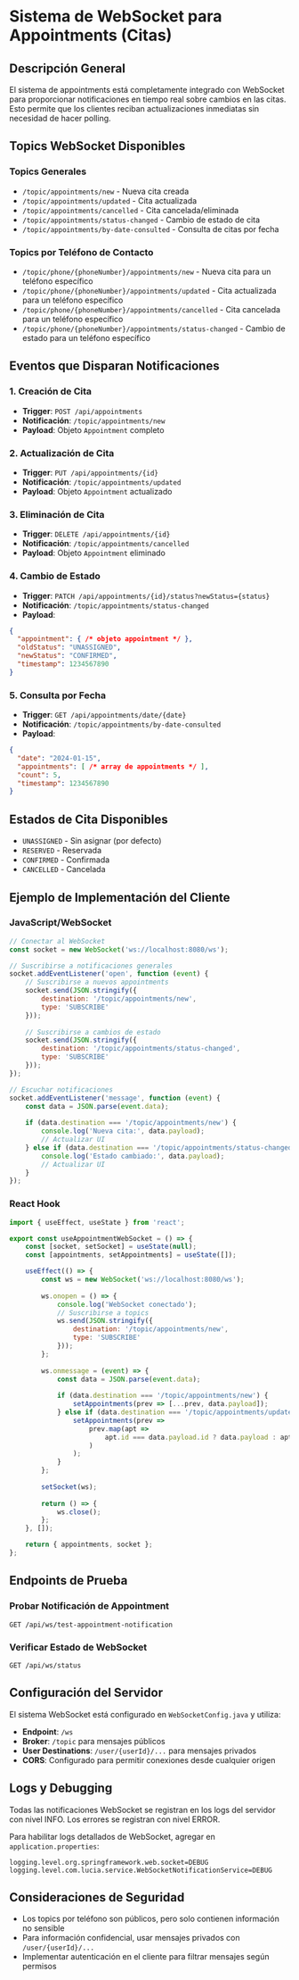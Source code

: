 # Sistema de WebSocket para Appointments (Citas)

## Descripción General

El sistema de appointments está completamente integrado con WebSocket para proporcionar notificaciones en tiempo real sobre cambios en las citas. Esto permite que los clientes reciban actualizaciones inmediatas sin necesidad de hacer polling.

## Topics WebSocket Disponibles

### Topics Generales

- `/topic/appointments/new` - Nueva cita creada
- `/topic/appointments/updated` - Cita actualizada
- `/topic/appointments/cancelled` - Cita cancelada/eliminada
- `/topic/appointments/status-changed` - Cambio de estado de cita
- `/topic/appointments/by-date-consulted` - Consulta de citas por fecha

### Topics por Teléfono de Contacto

- `/topic/phone/{phoneNumber}/appointments/new` - Nueva cita para un teléfono específico
- `/topic/phone/{phoneNumber}/appointments/updated` - Cita actualizada para un teléfono específico
- `/topic/phone/{phoneNumber}/appointments/cancelled` - Cita cancelada para un teléfono específico
- `/topic/phone/{phoneNumber}/appointments/status-changed` - Cambio de estado para un teléfono específico

## Eventos que Disparan Notificaciones

### 1. Creación de Cita
- **Trigger**: `POST /api/appointments`
- **Notificación**: `/topic/appointments/new`
- **Payload**: Objeto `Appointment` completo

### 2. Actualización de Cita
- **Trigger**: `PUT /api/appointments/{id}`
- **Notificación**: `/topic/appointments/updated`
- **Payload**: Objeto `Appointment` actualizado

### 3. Eliminación de Cita
- **Trigger**: `DELETE /api/appointments/{id}`
- **Notificación**: `/topic/appointments/cancelled`
- **Payload**: Objeto `Appointment` eliminado

### 4. Cambio de Estado
- **Trigger**: `PATCH /api/appointments/{id}/status?newStatus={status}`
- **Notificación**: `/topic/appointments/status-changed`
- **Payload**: 
```json
{
  "appointment": { /* objeto appointment */ },
  "oldStatus": "UNASSIGNED",
  "newStatus": "CONFIRMED",
  "timestamp": 1234567890
}
```

### 5. Consulta por Fecha
- **Trigger**: `GET /api/appointments/date/{date}`
- **Notificación**: `/topic/appointments/by-date-consulted`
- **Payload**:
```json
{
  "date": "2024-01-15",
  "appointments": [ /* array de appointments */ ],
  "count": 5,
  "timestamp": 1234567890
}
```

## Estados de Cita Disponibles

- `UNASSIGNED` - Sin asignar (por defecto)
- `RESERVED` - Reservada
- `CONFIRMED` - Confirmada
- `CANCELLED` - Cancelada

## Ejemplo de Implementación del Cliente

### JavaScript/WebSocket

```javascript
// Conectar al WebSocket
const socket = new WebSocket('ws://localhost:8080/ws');

// Suscribirse a notificaciones generales
socket.addEventListener('open', function (event) {
    // Suscribirse a nuevos appointments
    socket.send(JSON.stringify({
        destination: '/topic/appointments/new',
        type: 'SUBSCRIBE'
    }));
    
    // Suscribirse a cambios de estado
    socket.send(JSON.stringify({
        destination: '/topic/appointments/status-changed',
        type: 'SUBSCRIBE'
    }));
});

// Escuchar notificaciones
socket.addEventListener('message', function (event) {
    const data = JSON.parse(event.data);
    
    if (data.destination === '/topic/appointments/new') {
        console.log('Nueva cita:', data.payload);
        // Actualizar UI
    } else if (data.destination === '/topic/appointments/status-changed') {
        console.log('Estado cambiado:', data.payload);
        // Actualizar UI
    }
});
```

### React Hook

```javascript
import { useEffect, useState } from 'react';

export const useAppointmentWebSocket = () => {
    const [socket, setSocket] = useState(null);
    const [appointments, setAppointments] = useState([]);

    useEffect(() => {
        const ws = new WebSocket('ws://localhost:8080/ws');
        
        ws.onopen = () => {
            console.log('WebSocket conectado');
            // Suscribirse a topics
            ws.send(JSON.stringify({
                destination: '/topic/appointments/new',
                type: 'SUBSCRIBE'
            }));
        };
        
        ws.onmessage = (event) => {
            const data = JSON.parse(event.data);
            
            if (data.destination === '/topic/appointments/new') {
                setAppointments(prev => [...prev, data.payload]);
            } else if (data.destination === '/topic/appointments/updated') {
                setAppointments(prev => 
                    prev.map(apt => 
                        apt.id === data.payload.id ? data.payload : apt
                    )
                );
            }
        };
        
        setSocket(ws);
        
        return () => {
            ws.close();
        };
    }, []);

    return { appointments, socket };
};
```

## Endpoints de Prueba

### Probar Notificación de Appointment
```
GET /api/ws/test-appointment-notification
```

### Verificar Estado de WebSocket
```
GET /api/ws/status
```

## Configuración del Servidor

El sistema WebSocket está configurado en `WebSocketConfig.java` y utiliza:

- **Endpoint**: `/ws`
- **Broker**: `/topic` para mensajes públicos
- **User Destinations**: `/user/{userId}/...` para mensajes privados
- **CORS**: Configurado para permitir conexiones desde cualquier origen

## Logs y Debugging

Todas las notificaciones WebSocket se registran en los logs del servidor con nivel INFO. Los errores se registran con nivel ERROR.

Para habilitar logs detallados de WebSocket, agregar en `application.properties`:

```properties
logging.level.org.springframework.web.socket=DEBUG
logging.level.com.lucia.service.WebSocketNotificationService=DEBUG
```

## Consideraciones de Seguridad

- Los topics por teléfono son públicos, pero solo contienen información no sensible
- Para información confidencial, usar mensajes privados con `/user/{userId}/...`
- Implementar autenticación en el cliente para filtrar mensajes según permisos



